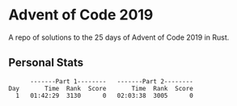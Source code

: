 # Advent of Code 2019

A repo of solutions to the 25 days of Advent of Code 2019 in Rust.

## Personal Stats

```text
      -------Part 1--------   -------Part 2--------
Day       Time  Rank  Score       Time  Rank  Score
  1   01:42:29  3130      0   02:03:38  3005      0
```
